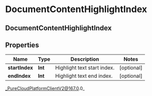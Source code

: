 # DocumentContentHighlightIndex

## DocumentContentHighlightIndex

## Properties

|Name | Type | Description | Notes|
|------------ | ------------- | ------------- | -------------|
| **startIndex** | **Int** | Highlight text start index. | [optional] |
| **endIndex** | **Int** | Highlight text end index. | [optional] |



_PureCloudPlatformClientV2@167.0.0_
